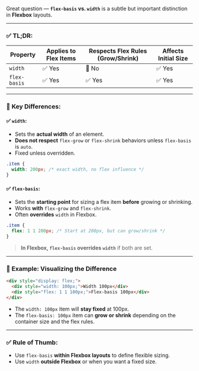 Great question — **`flex-basis` vs. `width`** is a subtle but important distinction in **Flexbox** layouts.

---

### ✅ TL;DR:

| Property     | Applies to Flex Items | Respects Flex Rules (Grow/Shrink) | Affects Initial Size |
| ------------ | --------------------- | --------------------------------- | -------------------- |
| `width`      | ✅ Yes                 | 🚫 No                             | ✅ Yes                |
| `flex-basis` | ✅ Yes                 | ✅ Yes                             | ✅ Yes                |

---

### 🧠 **Key Differences**:

#### ✅ `width`:

* Sets the **actual width** of an element.
* **Does not respect** `flex-grow` or `flex-shrink` behaviors unless `flex-basis` is `auto`.
* Fixed unless overridden.

```css
.item {
  width: 200px; /* exact width, no flex influence */
}
```

#### ✅ `flex-basis`:

* Sets the **starting point** for sizing a flex item **before** growing or shrinking.
* Works **with** `flex-grow` and `flex-shrink`.
* Often **overrides** `width` in Flexbox.

```css
.item {
  flex: 1 1 200px; /* Start at 200px, but can grow/shrink */
}
```

> **In Flexbox, `flex-basis` overrides `width`** if both are set.

---

### 🎯 Example: Visualizing the Difference

```html
<div style="display: flex;">
  <div style="width: 100px;">Width 100px</div>
  <div style="flex: 1 1 100px;">Flex-basis 100px</div>
</div>
```

* The `width: 100px` item will **stay fixed** at 100px.
* The `flex-basis: 100px` item can **grow or shrink** depending on the container size and the flex rules.

---

### ✅ Rule of Thumb:

* Use `flex-basis` **within Flexbox layouts** to define flexible sizing.
* Use `width` **outside Flexbox** or when you want a fixed size.
